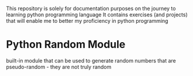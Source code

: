 This repository is solely for documentation purposes on the journey to learning python programming language
It contains exercises (and projects) that will enable me to better my proficiency in python programming

# Python Random Module
built-in module that can be used to generate random numbers
that are pseudo-random - they are not truly random
